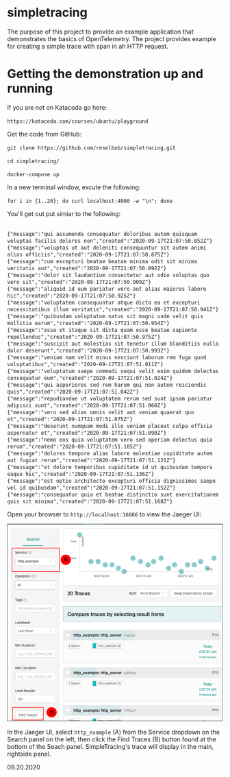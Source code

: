 # simpletracing

The purpose of this project to provide an example application that demonstrates the basics of OpenTelemetry. The project provides example for creating a simple trace with span in ah HTTP request.

# Getting the demonstration up and running

If you are not on Katacoda go here:

`https://katacoda.com/courses/ubuntu/playground`

Get the code from GitHub:

`git clone https://github.com/reselbob/simpletracing.git`

`cd simpletracing/`

`docker-compose up`

In a new terminal window, excute the following:

`for i in {1..20}; do curl localhost:4000 -w "\n"; done`

You'll get out put simiar to the following:

```

{"message":"qui assumenda consequatur doloribus autem quisquam voluptas facilis dolores non","created":"2020-09-17T21:07:50.852Z"}
{"message":"voluptas ut aut deleniti consequuntur sit autem animi alias officiis","created":"2020-09-17T21:07:50.875Z"}
{"message":"cum excepturi beatae beatae minima odit sit minima veritatis aut","created":"2020-09-17T21:07:50.892Z"}
{"message":"dolor sit laudantium consectetur aut odio voluptas quo vero sit","created":"2020-09-17T21:07:50.909Z"}
{"message":"aliquid id eum pariatur vero aut alias maiores labore hic","created":"2020-09-17T21:07:50.925Z"}
{"message":"voluptatem consequuntur atque dicta ea et excepturi necessitatibus illum veritatis","created":"2020-09-17T21:07:50.941Z"}
{"message":"quibusdam voluptatum natus sit magni unde velit quis mollitia earum","created":"2020-09-17T21:07:50.954Z"}
{"message":"esse et itaque sit dicta quam esse beatae sapiente repellendus","created":"2020-09-17T21:07:50.975Z"}
{"message":"suscipit aut molestias sit tenetur illum blanditiis nulla dolor deserunt","created":"2020-09-17T21:07:50.993Z"}
{"message":"veniam nam velit minus nesciunt laborum rem fuga quod voluptatibus","created":"2020-09-17T21:07:51.011Z"}
{"message":"voluptatum saepe commodi sequi velit enim quidem delectus consequatur eum","created":"2020-09-17T21:07:51.024Z"}
{"message":"qui asperiores sed rem harum qui non autem reiciendis quis","created":"2020-09-17T21:07:51.042Z"}
{"message":"repudiandae ut voluptatem rerum sed sunt ipsam pariatur adipisci sunt","created":"2020-09-17T21:07:51.060Z"}
{"message":"vero sed alias omnis velit aut veniam quaerat quo et","created":"2020-09-17T21:07:51.075Z"}
{"message":"deserunt numquam modi illo veniam placeat culpa officia aspernatur et","created":"2020-09-17T21:07:51.090Z"}
{"message":"nemo eos quia voluptatem vero sed aperiam delectus quia rerum","created":"2020-09-17T21:07:51.105Z"}
{"message":"dolores tempore alias labore molestiae cupiditate autem aut fugiat rerum","created":"2020-09-17T21:07:51.121Z"}
{"message":"et dolore temporibus cupiditate id ut quibusdam tempora eaque hic","created":"2020-09-17T21:07:51.136Z"}
{"message":"est optio architecto excepturi officia dignissimos saepe vel id quibusdam","created":"2020-09-17T21:07:51.152Z"}
{"message":"consequatur quia et beatae distinctio sunt exercitationem quis sit minima","created":"2020-09-17T21:07:51.168Z"}

```

Open your browser to `http://localhost:16686` to view the Jaeger UI:

![UI](./ui.png)

In the Jaeger UI, select `http_example` (A) from the Service dropdown on the Search panel on the left, then click the Find Traces (B) button found at the bottom of the Seach panel. SimpleTracing's trace will display in the main, rightside panel.

09.20.2020


